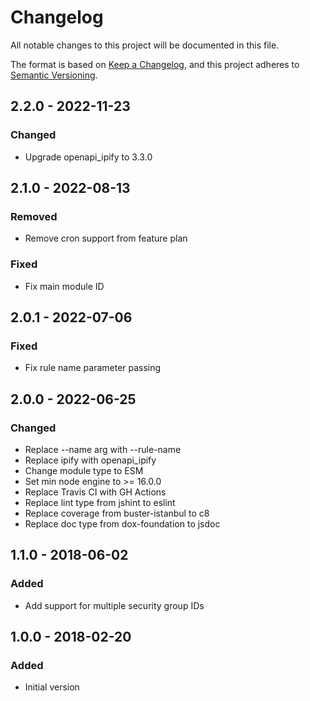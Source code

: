# Changelog

All notable changes to this project will be documented in this file.

The format is based on [Keep a Changelog](https://keepachangelog.com/en/1.0.0/),
and this project adheres to [Semantic Versioning](https://semver.org/spec/v2.0.0.html).

## 2.2.0 - 2022-11-23
### Changed
- Upgrade openapi_ipify to 3.3.0

## 2.1.0 - 2022-08-13
### Removed
- Remove cron support from feature plan

### Fixed
- Fix main module ID

## 2.0.1 - 2022-07-06
### Fixed
- Fix rule name parameter passing

## 2.0.0 - 2022-06-25
### Changed
- Replace --name arg with --rule-name
- Replace ipify with openapi_ipify
- Change module type to ESM
- Set min node engine to >= 16.0.0
- Replace Travis CI with GH Actions
- Replace lint type from jshint to eslint
- Replace coverage from buster-istanbul to c8
- Replace doc type from dox-foundation to jsdoc

## 1.1.0 - 2018-06-02
### Added
- Add support for multiple security group IDs

## 1.0.0 - 2018-02-20
### Added
- Initial version
